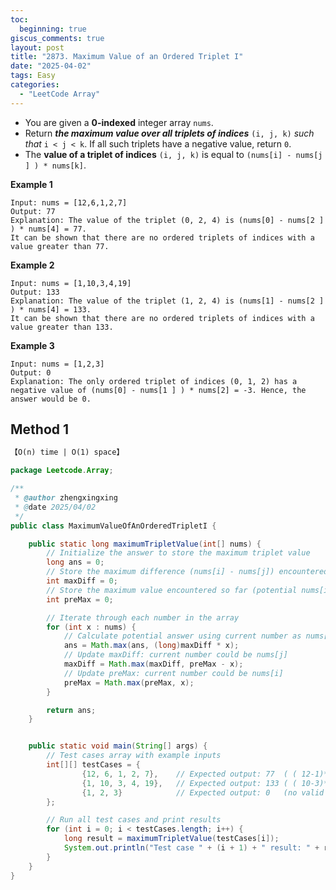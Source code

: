 ```yaml
---
toc:
  beginning: true
giscus_comments: true
layout: post
title: "2873. Maximum Value of an Ordered Triplet I"
date: "2025-04-02"
tags: Easy
categories:
  - "LeetCode Array"
---
```


- You are given a **0-indexed** integer array `nums`.
- Return ***the maximum value over all triplets of indices*** `(i, j, k)` *such that* `i < j < k`. If all such triplets have a negative value, return `0`.
- The **value of a triplet of indices** `(i, j, k)` is equal to `(nums[i] - nums[j ] ) * nums[k]`.

**Example 1**

```
Input: nums = [12,6,1,2,7]
Output: 77
Explanation: The value of the triplet (0, 2, 4) is (nums[0] - nums[2 ] ) * nums[4] = 77.
It can be shown that there are no ordered triplets of indices with a value greater than 77. 
```

**Example 2**

```
Input: nums = [1,10,3,4,19]
Output: 133
Explanation: The value of the triplet (1, 2, 4) is (nums[1] - nums[2 ] ) * nums[4] = 133.
It can be shown that there are no ordered triplets of indices with a value greater than 133.
```

**Example 3**

```
Input: nums = [1,2,3]
Output: 0
Explanation: The only ordered triplet of indices (0, 1, 2) has a negative value of (nums[0] - nums[1 ] ) * nums[2] = -3. Hence, the answer would be 0.
```

## Method 1

```tex
【O(n) time | O(1) space】
```

```java
package Leetcode.Array;

/**
 * @author zhengxingxing
 * @date 2025/04/02
 */
public class MaximumValueOfAnOrderedTripletI {

    public static long maximumTripletValue(int[] nums) {
        // Initialize the answer to store the maximum triplet value
        long ans = 0;
        // Store the maximum difference (nums[i] - nums[j]) encountered so far
        int maxDiff = 0;
        // Store the maximum value encountered so far (potential nums[i])
        int preMax = 0;

        // Iterate through each number in the array
        for (int x : nums) {
            // Calculate potential answer using current number as nums[k]
            ans = Math.max(ans, (long)maxDiff * x);
            // Update maxDiff: current number could be nums[j]
            maxDiff = Math.max(maxDiff, preMax - x);
            // Update preMax: current number could be nums[i]
            preMax = Math.max(preMax, x);
        }

        return ans;
    }


    public static void main(String[] args) {
        // Test cases array with example inputs
        int[][] testCases = {
                {12, 6, 1, 2, 7},    // Expected output: 77  ( ( 12-1)*7)
                {1, 10, 3, 4, 19},   // Expected output: 133 ( ( 10-3)*19)
                {1, 2, 3}            // Expected output: 0   (no valid positive value possible)
        };

        // Run all test cases and print results
        for (int i = 0; i < testCases.length; i++) {
            long result = maximumTripletValue(testCases[i]);
            System.out.println("Test case " + (i + 1) + " result: " + result);
        }
    }
}

```





